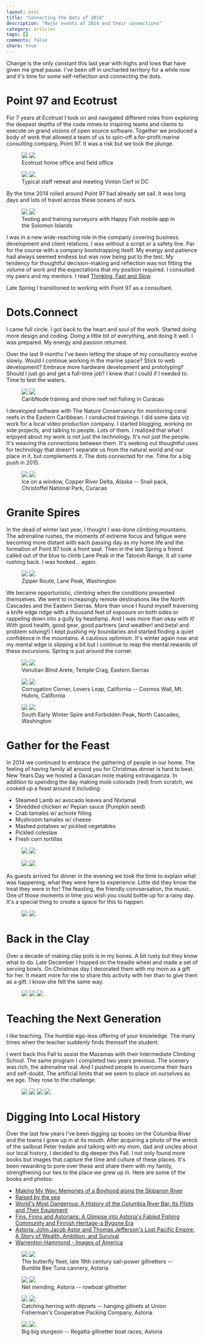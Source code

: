 ```yaml
---
layout: post
title: "Connecting the Dots of 2014"
description: "Major events of 2014 and their connections"
category: articles
tags: []
comments: false
share: true
---
```


Change is the only constant this last year with highs and lows that have given me great pause.  I've been off in uncharted territory for a while now and it's time for some self-reflection and connecting the dots.

# Point 97 and Ecotrust

For 7 years at Ecotrust I took on and navigated different roles from exploring the deepest depths of the code mines to inspiring teams and clients to execute on grand visions of open source software.  Together we produced a body of work that allowed a team of us to spin-off a for-profit marine consulting company, Point 97.  It was a risk but we took the plunge.

<figure class="half">
	<a href="/images/posts/2014dots/djc_Madrona_Software.jpg"><img src="/images/posts/2014dots/djc_Madrona_Software.jpg"></a>
	<a href="/images/posts/2014dots/sitka-top-boat.jpeg"><img src="/images/posts/2014dots/sitka-top-boat.jpeg"></a>	
	<figcaption>Ecotrust home office and field office</figcaption>
</figure>

<figure class="half">
	<a href="/images/posts/2014dots/rafting.jpg"><img src="/images/posts/2014dots/rafting.jpg"></a>
	<a href="/images/posts/2014dots/cni_vinton_group_shot_2_2.jpg"><img src="/images/posts/2014dots/cni_vinton_group_shot_2_2.jpg"></a>	
	<figcaption>Typical staff retreat and meeting Vinton Cerf in DC</figcaption>
</figure>

By the time 2014 rolled around Point 97 had already set sail.  It was long days and lots of travel across these oceans of ours.  

<figure class="half">
	<a href="/images/posts/2014dots/tim-market-training.jpg"><img src="/images/posts/2014dots/tim-market-training.jpg"></a>
	<a href="/images/posts/2014dots/ball-beach-market-phone.jpg"><img src="/images/posts/2014dots/ball-beach-market-phone.jpg"></a>	
	<figcaption>Testing and training surveyors with Happy Fish mobile app in the Solomon Islands</figcaption>
</figure>

I was in a new wide-reaching role in the company covering business development and client relations.  I was without a script or a safety line.  Par for the course with a company bootstrapping itself.  My energy and patience had always seemed endless but was now being put to the test.  My tendency for thoughtful decision-making and reflection was not fitting the volume of work and the expectations that my position required.  I consulted my peers and my mentors.  I read [Thinking, Fast and Slow](http://www.amazon.com/Thinking-Fast-Slow-Daniel-Kahneman/dp/0374533555).  

Late Spring I transitioned to working with Point 97 as a consultant.

# Dots.Connect

I came full circle.  I got back to the heart and soul of the work.  Started doing more design and coding.  Doing a little bit of everything, and doing it well.  I was prepared.  My energy and passion returned.

Over the last 9 months I've been letting the shape of my consultancy evolve slowly.  Would I continue working in the marine space?  Stick to web development?  Embrace more hardware development and prototyping?  Should I just go and get a full-time job?  I knew that I could if I needed to.  Time to test the waters.

<figure class="half">
	<a href="/images/posts/2014dots/curacao-urisa-training.jpg"><img src="/images/posts/2014dots/curacao-urisa-training.jpg"></a>
	<a href="/images/posts/2014dots/snorkel-net-fishing-curacao.jpg"><img src="/images/posts/2014dots/snorkel-net-fishing-curacao.jpg"></a>	
	<figcaption>CaribNode training and shore reef net fishing in Curacao</figcaption>
</figure>


I developed software with The Nature Conservancy for monitoring coral reefs in the Eastern Caribbean.  I conducted trainings.  I did some data viz work for a local video production company.  I started blogging, working on side projects, and talking to people.  Lots of them.  I realized that what I enjoyed about my work is not just the technology.  It's not just the people.  It's weaving the connections between them.  It's seeking out thoughtful uses for technology that doesn't separate us from the natural world and our place in it, but complements it.  The dots connected for me.  Time for a big push in 2015.

<figure class="half">
	<a href="/images/posts/2014dots/dots-plane.jpg"><img src="/images/posts/2014dots/dots-plane.jpg"></a>
	<a href="/images/posts/2014dots/snails.jpg"><img src="/images/posts/2014dots/snails.jpg"></a>	
	<figcaption>Ice on a window, Copper River Delta, Alaska -- Snail pack, Christoffel National Park, Curacao</figcaption>
</figure>


# Granite Spires

In the dead of winter last year, I thought I was done climbing mountains.  The adrenaline rushes, the moments of extreme focus and fatigue were becoming more distant with each passing day as my home life and the formation of Point 97 took a front seat.  Then in the late Spring a friend called out of the blue to climb Lane Peak in the Tatoosh Range.  It all came rushing back.  I was hooked... again. 

<figure class="half">
	<a href="/images/posts/2014dots/climb-ax.jpg"><img src="/images/posts/2014dots/climb-ax.jpg"></a>
	<a href="/images/posts/2014dots/climb-stop.jpg"><img src="/images/posts/2014dots/climb-stop.jpg"></a>	
	<figcaption>Zipper Route, Lane Peak, Washington</figcaption>
</figure>

We became opportunistic, climbing when the conditions presented themselves.  We went to increasingly remote destinations like the North Cascades and the Eastern Sierras.  More than once I found myself traversing a knife edge ridge with a thousand feet of exposure on both sides or rappeling down into a gully by headlamp.  And I was more than okay with it!  With good health, good gear, good partners (and weather! and beta! and problem solving!) I kept pushing my boundaries and started finding a quiet confidence in the mountains.  A cautious optimism.  It's winter again now and my mental edge is slipping a bit but I continue to reap the mental rewards of these excursions.  Spring is just around the corner.

<figure class="half">
	<a href="/images/posts/2014dots/climb-temple-map.jpg"><img src="/images/posts/2014dots/climb-temple-map.jpg"></a>
	<a href="/images/posts/2014dots/climb-venutian-pointing.jpg"><img src="/images/posts/2014dots/climb-venutian-pointing.jpg"></a>	
	<figcaption>Venutian Blind Arete, Temple Crag, Eastern Sierras</figcaption>
</figure>

<figure class="half">
	<a href="/images/posts/2014dots/climb-corrugation.jpg"><img src="/images/posts/2014dots/climb-corrugation.jpg"></a>
	<a href="/images/posts/2014dots/climb-anchor.jpg"><img src="/images/posts/2014dots/climb-anchor.jpg"></a>	
	<figcaption>Corrugation Corner, Lovers Leap, California -- Cosmos Wall, Mt. Hubris, California</figcaption>
</figure>

<figure class="half">
	<a href="/images/posts/2014dots/climb-forbidden-east-ridge.jpg"><img src="/images/posts/2014dots/climb-forbidden-east-ridge.jpg"></a>
	<a href="/images/posts/2014dots/climb-top.jpg"><img src="/images/posts/2014dots/climb-top.jpg"></a>	
	<figcaption>South Early Winter Spire and Forbidden Peak, North Cascades, Washington</figcaption>
</figure>

# Gather for the Feast

In 2014 we continued to embrace the gathering of people in our home.  The feeling of having family all around you for Christmas dinner is hard to beat.  New Years Day we hosted a Oaxacan mole making extravaganza.  In addition to spending the day making mole colorado (red) from scratch, we cooked up a feast around it including:

* Steamed Lamb w/ avocado leaves and Nixtamal
* Shredded chicken w/ Pepian sauce (Pumpkin seed)
* Crab tamales w/ achiote filling
* Mushroom tamales w/ cheese
* Mashed potatoes w/ pickled vegetables
* Pickled coleslaw
* Fresh corn tortillas

<figure class="half">
	<a href="/images/posts/2014dots/mole-1.jpg"><img src="/images/posts/2014dots/mole-1.jpg"></a>
	<a href="/images/posts/2014dots/mole-2.jpg"><img src="/images/posts/2014dots/mole-2.jpg"></a>	
</figure>

<figure class="half">
	<a href="/images/posts/2014dots/mole-3.jpg"><img src="/images/posts/2014dots/mole-3.jpg"></a>
	<a href="/images/posts/2014dots/mole-4.jpg"><img src="/images/posts/2014dots/mole-4.jpg"></a>	
</figure>

As guests arrived for dinner in the evening we took the time to explain what was happening, what they were here to experience.  Little did they know the treat they were in for!  The feasting, the friendly convsersation, the music.  One of those moments in time you wish you could bottle up for a rainy day.  It's a special thing to create a space for this to happen.

<figure class="half">
	<a href="/images/posts/2014dots/mole-5.jpg"><img src="/images/posts/2014dots/mole-5.jpg"></a>
	<a href="/images/posts/2014dots/mole-6.jpg"><img src="/images/posts/2014dots/mole-6.jpg"></a>	
</figure>

# Back in the Clay

Over a decade of making clay pots is in my bones.  A bit rusty but they know what to do.  Late December I hopped on the treadle wheel and made a set of serving bowls.  On Christmas day I decorated them with my mom as a gift for her.  It meant more for me to share this activity with her than to give them as a gift.  I know she felt the same way.

<figure class="half">
	<a href="/images/posts/2014dots/clay-1.jpg"><img src="/images/posts/2014dots/clay-1.jpg"></a>
	<a href="/images/posts/2014dots/clay-2.jpg"><img src="/images/posts/2014dots/clay-2.jpg"></a>
	<a href="/images/posts/2014dots/clay-3.jpg"><img src="/images/posts/2014dots/clay-3.jpg"></a>
</figure>

# Teaching the Next Generation

I like teaching.  The humble ego-less offering of your knowledge.  The many times when the teacher suddenly finds themself the student.  

I went back this Fall to assist the Mazamas with their Intermediate Climbing School.  The same program I completed two years previous.  The scenery was rich, the adrenaline real.  And I pushed people to overcome their fears and self-doubt.  The artificial limits that we seem to place on ourselves as we age.  They rose to the challenge.

<figure class="half">
	<a href="/images/posts/2014dots/smith1.jpg"><img src="/images/posts/2014dots/smith1.jpg"></a>
	<a href="/images/posts/2014dots/smith2.jpg"><img src="/images/posts/2014dots/smith2.jpg"></a>
	<a href="/images/posts/2014dots/smith3.jpg"><img src="/images/posts/2014dots/smith3.jpg"></a>
	<a href="/images/posts/2014dots/smith4.jpg"><img src="/images/posts/2014dots/smith4.jpg"></a>
</figure>

# Digging Into Local History

Over the last few years I've been digging up books on the Columbia River and the towns I grew up in at its mouth.  After acquiring a photo of the wreck of the sailboat Peter Iredale and talking with my mom, dad and uncles about our local history, I decided to dig deeper this Fall.  I not only found more books but images that capture the time and culture of these places.  It's been rewarding to pore over these and share them with my family, strengthening our ties to the place we grew up in.  Here are some of the books and photos:

* [Making My Way: Memories of a Boyhood along the Skipanon River](http://www.amazon.com/Making-My-Way-Memories-Skipanon/dp/B003969WBU/ref=cm_cr_pr_product_top)
* [Raised by the sea](http://www.abebooks.com/Raised-Sea-Sigurdson-Clarence-Consolidated-Printing/9139638040/bd)
* [World's Most Dangerous: A History of the Columbia River Bar, Its Pilots and Their Equipment](http://www.amazon.com/Worlds-Most-Dangerous-Columbia-Equipment/dp/0970444494/ref=sr_1_3?ie=UTF8&qid=1420762676&sr=8-3&keywords=columbia+river+bar)
* [Fins, Finns and Astorians: A Glimpse into Astoria's Fabled Fishing Community and Finnish Heritage-a Bygone Era](http://www.goodreads.com/book/show/15835296-fins-finns-and-astorians)
* [Astoria: John Jacob Astor and Thomas Jefferson's Lost Pacific Empire: A Story of Wealth, Ambition, and Survival](http://www.amazon.com/Astoria-Jeffersons-Pacific-Ambition-Survival/dp/0062218298/ref=sr_1_1?ie=UTF8&qid=1420762792&sr=8-1&keywords=%22Astoria%22)
* [Warrenton-Hammond - Images of America](http://www.amazon.com/Warrenton-Hammond-Images-America-Susan-Glen/dp/0738571601/ref=sr_1_1?ie=UTF8&qid=1420762831&sr=8-1&keywords=warrenton+hammond)

<figure class="half">
	<a href="/images/posts/2014dots/astoria2.jpg"><img src="/images/posts/2014dots/astoria2.jpg"></a>
	<a href="/images/posts/2014dots/astoria1.jpg"><img src="/images/posts/2014dots/astoria1.jpg"></a>	
	<figcaption>The butterfly fleet, late 19th century sail-power gillnetters -- Bumble Bee Tuna cannery, Astoria</figcaption>
</figure>	
<figure class="half">
	<a href="/images/posts/2014dots/astoria3.jpg"><img src="/images/posts/2014dots/astoria3.jpg"></a>
	<a href="/images/posts/2014dots/astoria6.jpg"><img src="/images/posts/2014dots/astoria6.jpg"></a>	
	<figcaption>Net mending, Astoria -- rowboat gillnetter</figcaption>
</figure>	
<figure class="half">	
	<a href="/images/posts/2014dots/astoria5.jpg"><img src="/images/posts/2014dots/astoria5.jpg"></a>
	<a href="/images/posts/2014dots/astoria4.jpg"><img src="/images/posts/2014dots/astoria4.jpg"></a>
	<figcaption>Catching herring with dipnets -- hanging gillnets at Union Fisherman's Cooperative Packing Company, Astoria</figcaption>
</figure>	
<figure class="half">	
	<a href="/images/posts/2014dots/astoria7.jpg"><img src="/images/posts/2014dots/astoria7.jpg"></a>
	<a href="/images/posts/2014dots/astoria8.jpg"><img src="/images/posts/2014dots/astoria8.jpg"></a>
	<figcaption>Big big sturgeon -- Regatta gillnetter boat races, Astoria</figcaption>
</figure>